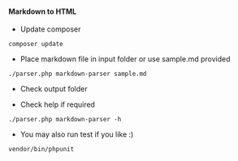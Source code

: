 #### Markdown to HTML

- Update composer
```
composer update

```

- Place markdown file in input folder or use sample.md provided
```
./parser.php markdown-parser sample.md
```
- Check output folder

- Check help if required
```
./parser.php markdown-parser -h
```

- You may also run test if you like :)

```
vendor/bin/phpunit
```
